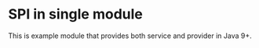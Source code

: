 # SPI in single module

This is example module that provides both service and provider in Java 9+.

